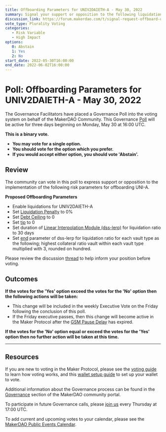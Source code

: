 ```yaml
---
title: Offboarding Parameters for UNIV2DAIETH-A - May 30, 2022
summary: Signal your support or opposition to the following liquidation parameters, designed to offboard UNIV2DAIETH-A
discussion_link: https://forum.makerdao.com/t/signal-request-offboard-uni-univ2daieth-univ2wbtceth-univ2unieth-and-univ2wbtcdai/15160
vote_type: Plurality Voting
categories:
   - Risk Variable
   - High Impact
options:
   0: Abstain
   1: Yes
   2: No
start_date: 2022-05-30T16:00:00
end_date: 2022-06-02T16:00:00
---
```

# Poll: Offboarding Parameters for UNIV2DAIETH-A - May 30, 2022

The Governance Facilitators have placed a Governance Poll into the voting system on behalf of the MakerDAO Community. This Governance [Poll](https://community-development.makerdao.com/en/learn/governance/on-chain-gov) will be active for three days beginning on Monday, May 30 at 16:00 UTC.

**This is a binary vote.** 
- **You may vote for a single option.** 
- **You should vote for the option which you prefer.**
- **If you would accept either option, you should vote 'Abstain'.**

## Review

The community can vote in this poll to express support or opposition to the implementation of the following risk parameters for offboarding UNI-A.

**Proposed Offboarding Parameters**

* Enable liquidations for UNIV2DAIETH-A
* Set [Liquidation Penalty](https://manual.makerdao.com/parameter-index/vault-risk/param-liquidation-penalty) to 0%
* Set [Debt Ceiling](https://manual.makerdao.com/module-index/module-dciam) to 0
* Set [tip](https://manual.makerdao.com/parameter-index/collateral-auction/param-flat-kick-incentive) to 0
* Set duration of [Linear Interpolation Module (dss-lerp)](https://manual.makerdao.com/module-index/module-lerp) for liquidation ratio to 30 days
* Set [end](https://manual.makerdao.com/module-index/module-lerp#end) parameter of dss-lerp for liquidation ratio for each vault type as the following; highest collateral ratio vault within each vault type multiplied with 3, rounded on hundred.

Please review the discussion [thread](https://forum.makerdao.com/t/signal-request-offboard-uni-univ2daieth-univ2wbtceth-univ2unieth-and-univ2wbtcdai/15160) to help inform your position before voting.

## Outcomes

**If the votes for the 'Yes' option exceed the votes for the 'No' option then the following actions will be taken:**
* This change will be included in the weekly Executive Vote on the Friday following the conclusion of this poll.
* If the Friday executive passes, then this change will become active in the Maker Protocol after the [GSM Pause Delay](https://community-development.makerdao.com/en/learn/governance/param-gsm-pause-delay) has expired.

**If the votes for the 'No' option equal or exceed the votes for the 'Yes' option then no further action will be taken at this time.**

---

## Resources

If you are new to voting in the Maker Protocol, please see the [voting guide](https://community-development.makerdao.com/en/learn/governance/how-voting-works/) to learn how voting works, and this [wallet setup guide](https://community-development.makerdao.com/en/learn/governance/voting-setup/) to set up your wallet to vote.

Additional information about the Governance process can be found in the [Governance](https://community-development.makerdao.com/en/learn/governance) section of the MakerDAO community portal.

To participate in future Governance calls, please [join us](https://github.com/makerdao/community/tree/master/governance/governance-and-risk-meetings) every Thursday at 17:00 UTC.

To add current and upcoming votes to your calendar, please see the [MakerDAO Public Events Calendar](https://calendar.google.com/calendar/embed?src=makerdao.com_3efhm2ghipksegl009ktniomdk%40group.calendar.google.com&ctz=UTC&mode=week&showCalendars=0&showPrint=0).
